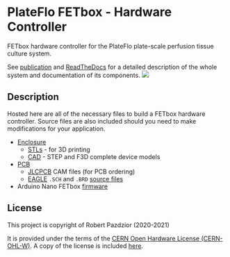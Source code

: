 # PlateFlo FETbox - Hardware Controller
FETbox hardware controller for the PlateFlo plate-scale perfusion tissue culture
system.

See [publication](https://doi.org/10.1016/j.ohx.2021.e00222) and [ReadTheDocs](https://plateflo.readthedocs.io) for a detailed description of the whole
system and documentation of its components. ![](./imgs/fetbox_real.png)

## Description
Hosted here are all of the necessary files to build a FETbox hardware
controller. Source files are also included should you need to make 
modifications for your application.
* [Enclosure](./Enclosure/STLs)
    * [STLs]() - for 3D printing
    * [CAD](./Enclosure/CAD) - STEP and F3D complete device models
* [PCB](./PCB)
    * [JLCPCB](https://jlcpcb.com/) CAM files (for PCB ordering)
    * [EAGLE](https://www.autodesk.com/products/eagle/overview) `.SCH` and `.BRD` [source files](./PCB/EAGLE)
* Arduino Nano FETbox [firmware](./Firmware_FETbox)

## License
This project is copyright of Robert Pazdzior (2020-2021)

It is provided under the terms of the [CERN Open Hardware License
(CERN-OHL-W)](https://cern-ohl.web.cern.ch/home). A copy of the license is
included [here](LICENSE).

